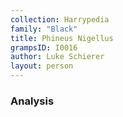 ```yaml
---
collection: Harrypedia
family: "Black"
title: Phineus Nigellus
grampsID: I0016
author: Luke Schierer
layout: person
---
```


### Analysis
